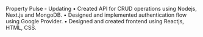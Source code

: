 Property Pulse - Updating
• Created API for CRUD operations using Nodejs, Next.js and MongoDB.
• Designed and implemented authentication flow using Google Provider.
• Designed and created frontend using Reactjs, HTML, CSS.
